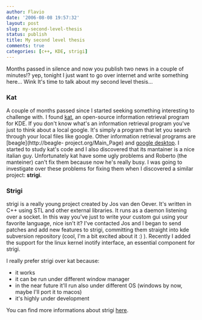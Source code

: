 ```yaml
---
author: Flavio
date: '2006-08-08 19:57:32'
layout: post
slug: my-second-level-thesis
status: publish
title: My second level thesis
comments: true
categories: [c++, KDE, strigi]
---
```


Months passed in silence and now you publish two news in a couple of minutes!?
yep, tonight I just want to go over internet and write something here... Wink
It's time to talk about my second level thesis...

### Kat

A couple of months passed since I started seeking something interesting to
challenge with. I found [kat](http://kat.mandriva.com/), an open-source
information retrieval program for KDE. If you don't know what's an information
retrieval program you've just to think about a local google. It's simply a
program that let you search through your local files like google. Other
information retrieval programs are [beagle](http://beagle-
project.org/Main_Page) and [google desktop](http://desktop.google.com/). I
started to study kat's code and I also discovered that its mantainer is a nice
italian guy. Unfortunately kat have some ugly problems and Roberto (the
manteiner) can't fix them because now he's really busy. I was going to
investigate over these problems for fixing them when I discovered a similar
project: **strigi**.

### Strigi

strigi is a really young project created by Jos van den Oever. It's written in
C++ using STL and other external libraries. It runs as a daemon listening over
a socket. In this way you've just to write your custom gui using your favorite
language, nice isn't it? I've contacted Jos and I began to send patches and
add new features to strigi, committing them straight into kde subversion
repository (cool, I'm a bit excited about it :) ). Recently I added the
support for the linux kernel inotify interface, an essential component for
strigi.

I really prefer strigi over kat because:

  * it works
  * it can be run under different window manager
  * in the near future it'll run also under different OS (windows by now, maybe I'll port it to macos)
  * it's highly under development
  
You can find more informations about strigi [here](http://strigi.sf.net).

